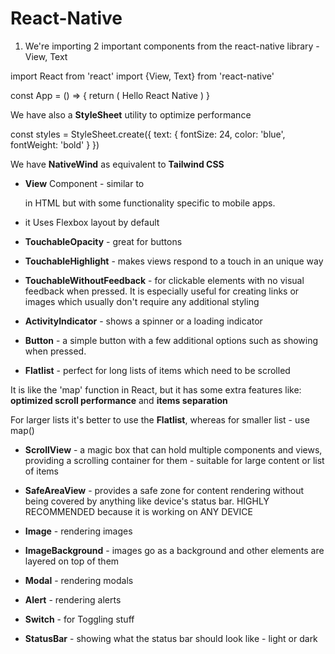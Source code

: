 # React-Native

1) We're importing 2 important components from the react-native library - View, Text

import React from 'react'
import {View, Text} from 'react-native'


const App = () => {
    return (
        <View>
            <Text style={styles.text}>Hello React Native</Text>
        </View>
    )
}

We have also a **StyleSheet** utility to optimize performance

const styles = StyleSheet.create({
    text: {
        fontSize: 24,
        color: 'blue',
        fontWeight: 'bold'
    }
})

We have **NativeWind** as equivalent to **Tailwind CSS**

- **View** Component - similar to <div> in HTML but with some functionality specific to mobile apps.

- it Uses Flexbox layout by default

- **TouchableOpacity** - great for buttons
- **TouchableHighlight** - makes views respond to a touch in an unique way
- **TouchableWithoutFeedback** - for clickable elements with no visual feedback when pressed.
  It is especially useful for creating links or images which usually don't require any additional styling

- **ActivityIndicator** - shows a spinner or a loading indicator
- **Button** - a simple button with a few additional options such as showing when pressed.
- **Flatlist** - perfect for long lists of items which need to be scrolled

It is like the 'map' function in React, but it has some extra features like: **optimized scroll performance** and
**items separation**

For larger lists it's better to use the **Flatlist**, whereas for smaller list - use map()

- **ScrollView** - a magic box that can hold multiple components and views, providing a scrolling container for them - suitable for large content or list of items

- **SafeAreaView** - provides a safe zone for content rendering without being covered by anything like device's status bar. HIGHLY RECOMMENDED because it is working on ANY DEVICE

- **Image** - rendering images

- **ImageBackground** - images go as a background and other elements are layered on top of them
- **Modal** - rendering modals
- **Alert** - rendering alerts
- **Switch** - for Toggling stuff
- **StatusBar** - showing what the status bar should look like - light or dark






